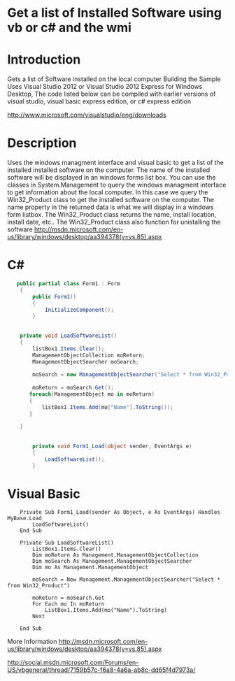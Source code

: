 # Get a list of Installed Software using vb or c# and the wmi


# Introduction
Gets a list of Software installed on the local computer 
Building the Sample
Uses Visual Studio 2012 or Visual Studio 2012 Express for Windows Desktop,  The code listed below can be compiled with earlier versions of visual studio, visual basic express edition,  or c# express edition
 
http://www.microsoft.com/visualstudio/eng/downloads
# Description
 
Uses the windows managment interface and visual basic to get a list of the installed installed software on the computer.  The name of the installed software will be displayed in an windows forms list box. You can use the classes in System.Management to query the windows managment interface to get information about the local computer.  In this case we query the Win32_Product class to get the installed software on the computer.   The name property in the returned data is what we will display in a windows form listbox.
The Win32_Product class returns the name, install location, install date, etc..  The Win32_Product class also function for unistalling the software
http://msdn.microsoft.com/en-us/library/windows/desktop/aa394378(v=vs.85).aspx

# C#
```C#
   public partial class Form1 : Form 
    { 
        public Form1() 
        { 
            InitializeComponent(); 
        } 
             
 
    private void LoadSoftwareList() 
    { 
        listBox1.Items.Clear(); 
        ManagementObjectCollection moReturn;   
        ManagementObjectSearcher moSearch; 
 
        moSearch = new ManagementObjectSearcher("Select * from Win32_Product"); 
 
        moReturn = moSearch.Get(); 
       foreach(ManagementObject mo in moReturn) 
       { 
           listBox1.Items.Add(mo["Name"].ToString()); 
       } 
 
    } 
 
 
        private void Form1_Load(object sender, EventArgs e) 
        { 
            LoadSoftwareList(); 
        }
```

# Visual Basic
```Visual Basic
    Private Sub Form1_Load(sender As Object, e As EventArgs) Handles MyBase.Load 
        LoadSoftwareList() 
    End Sub 
 
    Private Sub LoadSoftwareList() 
        ListBox1.Items.Clear() 
        Dim moReturn As Management.ManagementObjectCollection 
        Dim moSearch As Management.ManagementObjectSearcher 
        Dim mo As Management.ManagementObject 
 
        moSearch = New Management.ManagementObjectSearcher("Select * from Win32_Product") 
 
        moReturn = moSearch.Get 
        For Each mo In moReturn 
            ListBox1.Items.Add(mo("Name").ToString) 
        Next 
 
    End Sub
```


More Information
http://msdn.microsoft.com/en-us/library/windows/desktop/aa394378(v=vs.85).aspx

http://social.msdn.microsoft.com/Forums/en-US/vbgeneral/thread/7159b57c-f6a8-4a6a-ab8c-dd65f4d7973a/
